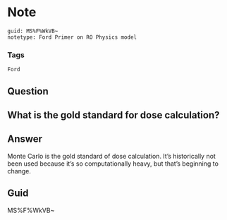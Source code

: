 # Note
```
guid: MS%F%WkVB~
notetype: Ford Primer on RO Physics model
```

### Tags
```
Ford
```

## Question
<h2>What is the gold standard for dose calculation?</h2>

## Answer
<section>
<p>Monte Carlo is the gold standard of dose calculation. It’s historically not been used because it’s so computationally heavy, but that’s beginning to change.</p>

</section>

## Guid
MS%F%WkVB~
